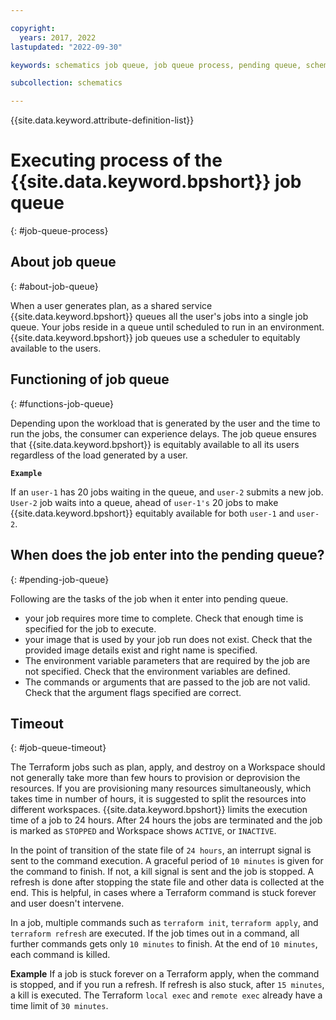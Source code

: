 ```yaml
---

copyright:
  years: 2017, 2022
lastupdated: "2022-09-30"

keywords: schematics job queue, job queue process, pending queue, schematics pending queue

subcollection: schematics

---
```


{{site.data.keyword.attribute-definition-list}}

# Executing process of the {{site.data.keyword.bpshort}} job queue
{: #job-queue-process}

## About job queue
{: #about-job-queue}

When a user generates plan, as a shared service {{site.data.keyword.bpshort}} queues all the user's jobs into a single job queue. Your jobs reside in a queue until scheduled to run in an environment. {{site.data.keyword.bpshort}} job queues use a scheduler to equitably available to the users.

## Functioning of job queue
{: #functions-job-queue}

Depending upon the workload that is generated by the user and the time to run the jobs, the consumer can experience delays. The job queue ensures that {{site.data.keyword.bpshort}} is equitably available to all its users regardless of the load generated by a user. 

**`Example`**

If an `user-1` has 20 jobs waiting in the queue, and `user-2` submits a new job. `User-2` job waits into a queue, ahead of `user-1's` 20 jobs to make {{site.data.keyword.bpshort}} equitably available for both `user-1` and `user-2`.

## When does the job enter into the pending queue?
{: #pending-job-queue}

Following are the tasks of the job when it enter into pending queue.
- your job requires more time to complete. Check that enough time is specified for the job to execute.
- your image that is used by your job run does not exist. Check that the provided image details exist and right name is specified.
- The environment variable parameters that are required by the job are not specified. Check that the environment variables are defined.
- The commands or arguments that are passed to the job are not valid. Check that the argument flags specified are correct.

## Timeout
{: #job-queue-timeout}

The Terraform jobs such as plan, apply, and destroy on a Workspace should not generally take more than few hours to provision or deprovision the resources. If you are provisioning many resources simultaneously, which takes time in number of hours, it is suggested to split the resources into different workspaces. {{site.data.keyword.bpshort}} limits the execution time of a job to 24 hours. After 24 hours the jobs are terminated and the job is marked as `STOPPED` and Workspace shows `ACTIVE`, or `INACTIVE`.

In the point of transition of the state file of `24 hours`, an interrupt signal is sent to the command execution. A graceful period of `10 minutes` is given for the command to finish. If not, a kill signal is sent and the job is stopped. A refresh is done after stopping the state file and other data is collected at the end. This is helpful, in cases where a Terraform command is stuck forever and user doesn't intervene.

In a job, multiple commands such as `terraform init`, `terraform apply`, and `terraform refresh` are executed. If the job times out in a command, all further commands gets only `10 minutes` to finish. At the end of `10 minutes`, each command is killed. 

**Example** 
If a job is stuck forever on a Terraform apply, when the command is stopped, and if you run a refresh. If refresh is also stuck, after `15 minutes`, a kill is executed. The Terraform `local exec` and `remote exec` already have a time limit of `30 minutes`.
